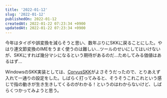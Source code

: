 ```yaml
---
title: '2022-01-12'
slug: '2022-01-12'
publishedOn: 2022-01-12
createdAt: 2022-01-22 07:23:34 +0900
updatedAt: 2022-01-22 07:23:34 +0900
---
```

今年はタイポや誤変換を減らそうと思い、数年ぶりにSKKに戻ることにした。やはり連文節変換のIMEをうまく使うのは難しい…ツールのせいにしてはいけないが、SKKにすれば幾分マシになるという期待があるのだ…ためしてみる価値はあるはず…

WindowsのSKK実装としては、[CorvusSKK](https://github.com/nathancorvussolis/corvusskk)がよさそうだったので、とりあえず入れて一通りの設定をした。しばらく打ってみると、そうそうこれこれという感じで指の動きが生き生きしてくるのがわかる！というのはわからないけど、しばらくつかってみようと思う。
